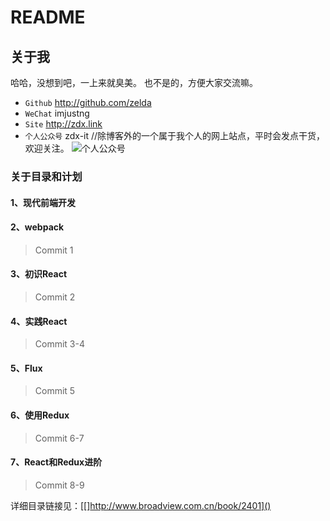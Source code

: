 # README

## 关于我
哈哈，没想到吧，一上来就臭美。
也不是的，方便大家交流嘛。
- `Github` http://github.com/zelda
- `WeChat` imjustng
- `Site` http://zdx.link
- `个人公众号` zdx-it //除博客外的一个属于我个人的网上站点，平时会发点干货，欢迎关注。
	![个人公众号][image-1]

### 关于目录和计划
#### 1、现代前端开发
#### 2、webpack
> Commit 1
#### 3、初识React
> Commit 2
#### 4、实践React
> Commit 3-4
#### 5、Flux
> Commit 5
#### 6、使用Redux
> Commit 6-7
#### 7、React和Redux进阶
> Commit 8-9

详细目录链接见：[\[]http://www.broadview.com.cn/book/2401]()




[image-1]:	/images/zdx-it.jpg "张大侠"